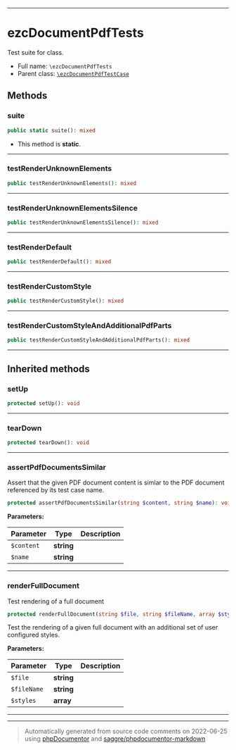 ***

# ezcDocumentPdfTests

Test suite for class.



* Full name: `\ezcDocumentPdfTests`
* Parent class: [`\ezcDocumentPdfTestCase`](./ezcDocumentPdfTestCase.md)




## Methods


### suite



```php
public static suite(): mixed
```



* This method is **static**.







***

### testRenderUnknownElements



```php
public testRenderUnknownElements(): mixed
```











***

### testRenderUnknownElementsSilence



```php
public testRenderUnknownElementsSilence(): mixed
```











***

### testRenderDefault



```php
public testRenderDefault(): mixed
```











***

### testRenderCustomStyle



```php
public testRenderCustomStyle(): mixed
```











***

### testRenderCustomStyleAndAdditionalPdfParts



```php
public testRenderCustomStyleAndAdditionalPdfParts(): mixed
```











***


## Inherited methods


### setUp



```php
protected setUp(): void
```











***

### tearDown



```php
protected tearDown(): void
```











***

### assertPdfDocumentsSimilar

Assert that the given PDF document content is simlar to the
PDF document referenced by its test case name.

```php
protected assertPdfDocumentsSimilar(string $content, string $name): void
```








**Parameters:**

| Parameter | Type | Description |
|-----------|------|-------------|
| `$content` | **string** |  |
| `$name` | **string** |  |




***

### renderFullDocument

Test rendering of a full document

```php
protected renderFullDocument(string $file, string $fileName, array $styles = array()): void
```

Test the rendering of a given full document with an
additional set of user configured styles.






**Parameters:**

| Parameter | Type | Description |
|-----------|------|-------------|
| `$file` | **string** |  |
| `$fileName` | **string** |  |
| `$styles` | **array** |  |




***


***
> Automatically generated from source code comments on 2022-06-25 using [phpDocumentor](http://www.phpdoc.org/) and [saggre/phpdocumentor-markdown](https://github.com/Saggre/phpDocumentor-markdown)
